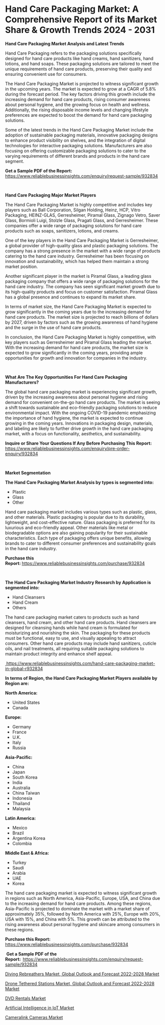 <p><h1>Hand Care Packaging Market: A Comprehensive Report of its Market Share & Growth Trends 2024 - 2031</h1></p><p><strong>Hand Care Packaging Market Analysis and Latest Trends</strong></p>
<p><p>Hand Care Packaging refers to the packaging solutions specifically designed for hand care products like hand creams, hand sanitizers, hand lotions, and hand soaps. These packaging solutions are tailored to meet the unique requirements of hand care products, preserving their quality and ensuring convenient use for consumers.</p><p>The Hand Care Packaging Market is projected to witness significant growth in the upcoming years. The market is expected to grow at a CAGR of 5.8% during the forecast period. The key factors driving this growth include the increasing demand for hand care products, rising consumer awareness about personal hygiene, and the growing focus on health and wellness. Additionally, the rising disposable income levels and changing lifestyle preferences are expected to boost the demand for hand care packaging solutions.</p><p>Some of the latest trends in the Hand Care Packaging Market include the adoption of sustainable packaging materials, innovative packaging designs to enhance product visibility on shelves, and the integration of digital technologies for interactive packaging solutions. Manufacturers are also focusing on offering customizable packaging solutions to cater to the varying requirements of different brands and products in the hand care segment.</p></p>
<p><strong>Get a Sample PDF of the Report:&nbsp;</strong> <a href="https://www.reliablebusinessinsights.com/enquiry/request-sample/932834">https://www.reliablebusinessinsights.com/enquiry/request-sample/932834</a></p>
<p>&nbsp;</p>
<p><strong>Hand Care Packaging Major Market Players</strong></p>
<p><p>The Hand Care Packaging Market is highly competitive and includes key players such as Ball Corporation, Silgan Holding, Heinz, HCP, Vitro Packaging, HEINZ-GLAS, Gerresheimer, Piramal Glass, Zignago Vetro, Saver Glass, Bormioli Luigi, Stolzle Glass, Pragati Glass, and Gerresheimer. These companies offer a wide range of packaging solutions for hand care products such as soaps, sanitizers, lotions, and creams.</p><p>One of the key players in the Hand Care Packaging Market is Gerresheimer, a global provider of high-quality glass and plastic packaging solutions. The company has a strong presence in the market with a wide range of products catering to the hand care industry. Gerresheimer has been focusing on innovation and sustainability, which has helped them maintain a strong market position.</p><p>Another significant player in the market is Piramal Glass, a leading glass packaging company that offers a wide range of packaging solutions for the hand care industry. The company has seen significant market growth due to its high-quality products and focus on customer satisfaction. Piramal Glass has a global presence and continues to expand its market share.</p><p>In terms of market size, the Hand Care Packaging Market is expected to grow significantly in the coming years due to the increasing demand for hand care products. The market size is projected to reach billions of dollars by 2027, driven by factors such as the growing awareness of hand hygiene and the surge in the use of hand care products.</p><p>In conclusion, the Hand Care Packaging Market is highly competitive, with key players such as Gerresheimer and Piramal Glass leading the market. With the increasing demand for hand care products, the market size is expected to grow significantly in the coming years, providing ample opportunities for growth and innovation for companies in the industry.</p></p>
<p>&nbsp;</p>
<p><strong>What Are The Key Opportunities For Hand Care Packaging Manufacturers?</strong></p>
<p><p>The global hand care packaging market is experiencing significant growth, driven by the increasing awareness about personal hygiene and rising demand for convenient on-the-go hand care products. The market is seeing a shift towards sustainable and eco-friendly packaging solutions to reduce environmental impact. With the ongoing COVID-19 pandemic emphasizing the importance of hand hygiene, the market is expected to continue growing in the coming years. Innovations in packaging design, materials, and labeling are likely to further drive growth in the hand care packaging market, with a focus on functionality, aesthetics, and sustainability.</p></p>
<p><strong>Inquire or Share Your Questions If Any Before Purchasing This Report:</strong> <a href="https://www.reliablebusinessinsights.com/enquiry/pre-order-enquiry/932834">https://www.reliablebusinessinsights.com/enquiry/pre-order-enquiry/932834</a></p>
<p>&nbsp;</p>
<p><strong>Market Segmentation</strong></p>
<p><strong>The Hand Care Packaging Market Analysis by types is segmented into:</strong></p>
<p><ul><li>Plastic</li><li>Glass</li><li>Other</li></ul></p>
<p><p>Hand care packaging market includes various types such as plastic, glass, and other materials. Plastic packaging is popular due to its durability, lightweight, and cost-effective nature. Glass packaging is preferred for its luxurious and eco-friendly appeal. Other materials like metal or biodegradable options are also gaining popularity for their sustainable characteristics. Each type of packaging offers unique benefits, allowing brands to cater to different consumer preferences and sustainability goals in the hand care industry.</p></p>
<p><strong>Purchase this Report:&nbsp;</strong><a href="https://www.reliablebusinessinsights.com/purchase/932834">https://www.reliablebusinessinsights.com/purchase/932834</a></p>
<p>&nbsp;</p>
<p><strong>The Hand Care Packaging Market Industry Research by Application is segmented into:</strong></p>
<p><ul><li>Hand Cleansers</li><li>Hand Cream</li><li>Others</li></ul></p>
<p><p>The hand care packaging market caters to products such as hand cleansers, hand cream, and other hand care products. Hand cleansers are designed for cleansing hands while hand cream is formulated for moisturizing and nourishing the skin. The packaging for these products must be functional, easy to use, and visually appealing to attract consumers. Other hand care products may include hand sanitizers, cuticle oils, and nail treatments, all requiring suitable packaging solutions to maintain product integrity and enhance shelf appeal.</p></p>
<p><a href="https://www.reliablebusinessinsights.com/hand-care-packaging-market-in-global-r932834">&nbsp;https://www.reliablebusinessinsights.com/hand-care-packaging-market-in-global-r932834</a></p>
<p><strong>In terms of Region, the Hand Care Packaging Market Players available by Region are:</strong></p>
<p>
    <p> <strong> North America: </strong>
        <ul>
            <li>United States</li>
            <li>Canada</li>
        </ul>
        </p> 
    <p> <strong> Europe: </strong>
        <ul>
            <li>Germany</li>
            <li>France</li>
            <li>U.K.</li>
            <li>Italy</li>
            <li>Russia</li>
        </ul>
        </p> 
    <p> <strong> Asia-Pacific: </strong>
        <ul>
            <li>China</li>
            <li>Japan</li>
            <li>South Korea</li>
            <li>India</li>
            <li>Australia</li>
            <li>China Taiwan</li>
            <li>Indonesia</li>
            <li>Thailand</li>
            <li>Malaysia</li>
        </ul>
        </p> 
    <p> <strong> Latin America: </strong>
        <ul>
            <li>Mexico</li>
            <li>Brazil</li>
            <li>Argentina Korea</li>
            <li>Colombia</li>
        </ul>
        </p> 
    <p> <strong> Middle East & Africa: </strong>
        <ul>
            <li>Turkey</li>
            <li>Saudi</li>
            <li>Arabia</li>
            <li>UAE</li>
            <li>Korea</li>
        </ul>
    </p>
    </p>
<p><p>The hand care packaging market is expected to witness significant growth in regions such as North America, Asia-Pacific, Europe, USA, and China due to the increasing demand for hand care products. Among these regions, Asia-Pacific is projected to dominate the market with a market share of approximately 35%, followed by North America with 25%, Europe with 20%, USA with 15%, and China with 5%. This growth can be attributed to the rising awareness about personal hygiene and skincare among consumers in these regions.</p></p>
<p><strong>Purchase this Report: </strong><a href="https://www.reliablebusinessinsights.com/purchase/932834">https://www.reliablebusinessinsights.com/purchase/932834</a></p>
<p>&nbsp;<strong>Get a Sample PDF of the Report:&nbsp;&nbsp;</strong><a href="https://www.reliablebusinessinsights.com/enquiry/request-sample/932834">https://www.reliablebusinessinsights.com/enquiry/request-sample/932834</a></p>
<p><strong></strong></p>
<p><p><a href="https://issuu.com/reportprime-2/docs/diving-rebreathers-market-global-ou_f46243740af184">Diving Rebreathers Market, Global Outlook and Forecast 2022-2028 Market</a></p><p><a href="https://issuu.com/reportprime-2/docs/drone-tethered-stations-market-glob_15807d32d3737b">Drone Tethered Stations Market, Global Outlook and Forecast 2022-2028 Market</a></p><p><a href="https://medium.com/@kstephensonlo/dvd-rentals-market-size-is-growing-at-cagr-of-11-4-f32658061fe3">DVD Rentals Market</a></p><p><a href="https://medium.com/@kstephensonlo/global-artificial-intelligence-in-iot-market-sector-types-applications-market-player-strategies-56733e482116">Artificial Intelligence in IoT Market</a></p><p><a href="https://medium.com/@kstephensonlo/cameralink-cameras-market-a-global-and-regional-analysis-focus-on-end-user-product-and-region-ab7549cb90ae">Cameralink Cameras Market</a></p></p>